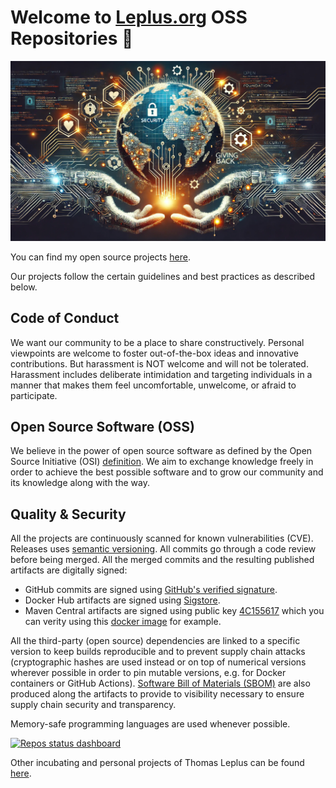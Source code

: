 # Welcome to [Leplus.org](https://www.leplus.org) OSS Repositories 👋

<p align="center">
  <img src="https://github.com/leplusorg/.github/blob/main/profile/open_source_bg_github.jpg?raw=true" alt="Banner"/>
</p>

You can find my open source projects [here](https://github.com/leplusorg?tab=repositories).

Our projects follow the certain guidelines and best practices as described below.

## Code of Conduct

We want our community to be a place to share constructively. Personal viewpoints are welcome to foster out-of-the-box ideas and innovative contributions. But harassment is NOT welcome and will not be tolerated. Harassment includes deliberate intimidation and targeting individuals in a manner that makes them feel uncomfortable, unwelcome, or afraid to participate.

## Open Source Software (OSS)

We believe in the power of open source software as defined by the Open Source Initiative (OSI) [definition](https://opensource.org/osd). We aim to exchange knowledge freely in order to achieve the best possible software and to grow our community and its knowledge along with the way.

## Quality & Security

All the projects are continuously scanned for known vulnerabilities (CVE). Releases uses [semantic versioning](https://semver.org). All commits go through a code review before being merged. All the merged commits and the resulting published artifacts are digitally signed:

- GitHub commits are signed using [GitHub's verified signature](https://docs.github.com/github/authenticating-to-github/displaying-verification-statuses-for-all-of-your-commits).
- Docker Hub artifacts are signed using [Sigstore](https://www.sigstore.dev).
- Maven Central artifacts are signed using public key [4C155617](https://pgp.mit.edu/pks/lookup?op=get&search=0x6B1B9BE54C155617) which you can verity using this [docker image](https://hub.docker.com/r/leplusorg/pgp-verify-jar) for example.

All the third-party (open source) dependencies are linked to a specific version to keep builds reproducible and to prevent supply chain attacks (cryptographic hashes are used instead or on top of numerical versions wherever possible in order to pin mutable versions, e.g. for Docker containers or GitHub Actions).
[Software Bill of Materials (SBOM)](https://en.wikipedia.org/wiki/Software_supply_chain) are also produced along the artifacts to provide to visibility necessary to ensure supply chain security and transparency.

Memory-safe programming languages are used whenever possible.

[![Repos status dashboard](https://img.shields.io/badge/Repos%20status%20dashboard)](https://github.com/leplusorg/actions-dashboard/blob/main/dashboard.md)

Other incubating and personal projects of Thomas Leplus can be found [here](https://github.com/thomasleplus?tab=repositories).
